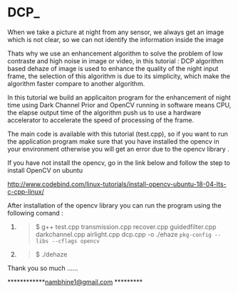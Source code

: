 # DCP_

When we take a picture at night from any sensor, we always get an image which is not clear, so we can not identify the information inside the image 

Thats why we use an enhancement algorithm to solve the problem of low contraste and high noise in image or video, in this tutorial : DCP algorithm based dehaze of image is used to enhance the quality of the night input frame, the selection of this algorithm is due to its simplicity, which make the algorithm faster compare to another algorithm.


In this tutorial we build an applicaiton program for the enhancement of night time using Dark Channel Prior and OpenCV running in software means CPU, the elapse output time of the algorithm push us to use  a hardware accelerator to accelerate the speed of processing of the frame.

The main code is available with this tutorial (test.cpp), so if you want to run the application program make sure that you have installed the opencv in your environment otherwise you will get an error due to the opencv library .

If you have not install the opencv, go in the link below and follow the step to install OpenCV on ubuntu

http://www.codebind.com/linux-tutorials/install-opencv-ubuntu-18-04-lts-c-cpp-linux/ 


After installation of the opencv library you can run the program using the following comand :



1. >$  g++ test.cpp transmission.cpp recover.cpp guidedfilter.cpp darkchannel.cpp airlight.cpp dcp.cpp  -o ./ehaze `pkg-config --libs --cflags opencv`


2. >$ ./dehaze


Thank you so much ......

************nambhine1@gmail.com *********
